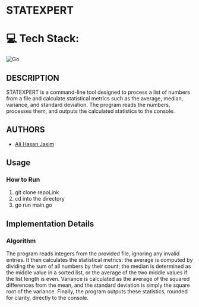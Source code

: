 # STATEXPERT

# 💻 Tech Stack:
![Go](https://img.shields.io/badge/go-%2300ADD8.svg?style=for-the-badge&logo=go&logoColor=white)

## DESCRIPTION
STATEXPERT is a command-line tool designed to process a list of numbers from a file and calculate statistical metrics such as the average, median, variance, and standard deviation. The program reads the numbers, processes them, and outputs the calculated statistics to the console.

## AUTHORS
- [Ali Hasan Jasim](https://github.com/AliHJMM)

## Usage

### How to Run
1. git clone repoLink
2. cd into the directory
3. go run main.go <filename>

## Implementation Details

### Algorithm
The program reads integers from the provided file, ignoring any invalid entries. It then calculates the statistical metrics: the average is computed by dividing the sum of all numbers by their count; the median is determined as the middle value in a sorted list, or the average of the two middle values if the list length is even. Variance is calculated as the average of the squared differences from the mean, and the standard deviation is simply the square root of the variance. Finally, the program outputs these statistics, rounded for clarity, directly to the console.

